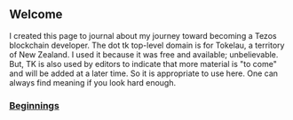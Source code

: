 ## Welcome 

I created this page to journal about my journey toward becoming a Tezos blockchain developer. The dot tk top-level domain is for Tokelau, a territory of New Zealand. I used it because it was free and available; unbelievable. But, TK is also used by editors to indicate that more material is "to come" and will be added at a later time. So it is appropriate to use here. One can always find meaning if you look hard enough.

### [Beginnings](beginnings.md)
